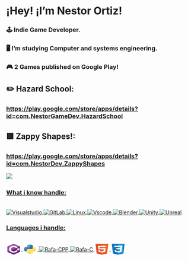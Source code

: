 # ¡Hey! ¡I’m Nestor Ortiz! 

### 🕹️ Indie Game Developer.
### 🖥️ I’m studying Computer and systems engineering.
### 🎮 2 Games published on Google Play!

## ✏️ Hazard School:
### https://play.google.com/store/apps/details?id=com.NestorGameDev.HazardSchool
## 🟥 Zappy Shapes!:
### https://play.google.com/store/apps/details?id=com.NestorDev.ZappyShapes

<div align="left">
  <a href="https://github.com/nestorotz">
  <img height="180em" src="https://github-readme-stats.vercel.app/api?username=nestorotzx&show_icons=true&theme=dark&include_all_commits=true&count_private=true"/>
</div>


### What i know handle:
  
<div style="display: inline_block"><br>
  
  <img align="center" alt="Visualstudio" height="30" width="40" src="https://cdn.jsdelivr.net/gh/devicons/devicon/icons/visualstudio/visualstudio-plain.svg"/>        
  <img align="center" alt="GitLab" height="30" width="40" src="https://cdn.jsdelivr.net/gh/devicons/devicon/icons/gitlab/gitlab-original.svg"/>        
  <img align="center" alt="Linux" height="30" width="40" src="https://cdn.jsdelivr.net/gh/devicons/devicon/icons/linux/linux-original.svg"/>        
  <img align="center" alt="Vscode" height="30" width="40" src="https://cdn.jsdelivr.net/gh/devicons/devicon/icons/vscode/vscode-original.svg"/>        
  <img align="center" alt="Blender" height="30" width="40" src="https://cdn.jsdelivr.net/gh/devicons/devicon/icons/blender/blender-original.svg"/>        
  <img align="center" alt="Unity" height="30" width="40" src="https://cdn.jsdelivr.net/gh/devicons/devicon/icons/unity/unity-original.svg"/>        
  <img align="center" alt="Unreal" height="30" width="40" src="https://cdn.jsdelivr.net/gh/devicons/devicon/icons/unrealengine/unrealengine-original.svg"/>          
</div>

### Languages i handle: 
 
<div style="display: inline_block"><br>

  <img align="center" alt="Rafa-Csharp" height="30" width="40" src="https://raw.githubusercontent.com/devicons/devicon/master/icons/csharp/csharp-original.svg">        
  <img align="center" alt="Rafa-Python" height="30" width="40" src="https://raw.githubusercontent.com/devicons/devicon/master/icons/python/python-original.svg">
  <img align="center" alt="Rafa-CPP" height="30" width="40" src="https://cdn.jsdelivr.net/gh/devicons/devicon/icons/cplusplus/cplusplus-original.svg">
  <img align="center" alt="Rafa-C" height="30" width="40" src="https://cdn.jsdelivr.net/gh/devicons/devicon/icons/c/c-original.svg">
  <img align="center" alt="Rafa-HTML" height="30" width="40" src="https://raw.githubusercontent.com/devicons/devicon/master/icons/html5/html5-original.svg">
  <img align="center" alt="Rafa-CSS" height="30" width="40" src="https://raw.githubusercontent.com/devicons/devicon/master/icons/css3/css3-original.svg">
</div>
